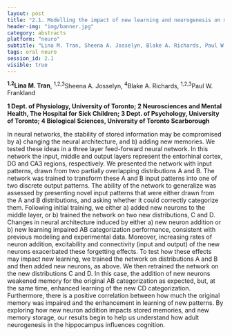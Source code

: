 ```yaml
---
layout: post
title: "2.1. Modelling the impact of new learning and neurogenesis on memory stability in the hippocampus."
header-img: "img/banner.jpg"
category: abstracts
platform: "neuro"
subtitle: "Lina M. Tran, Sheena A. Josselyn, Blake A. Richards, Paul W. Frankland"
tags: oral neuro
session_id: 2.1
visible: true
---
```

**<sup>1,2</sup>Lina M. Tran**, <sup>1,2,3</sup>Sheena A. Josselyn, <sup>4</sup>Blake A. Richards, <sup>1,2,3</sup>Paul W. Frankland

__1 Dept. of Physiology, University of Toronto; 2 Neurosciences and Mental Health, The Hospital for Sick Children; 3 Dept. of Psychology, University of Toronto; 4 Biological Sciences, University of Toronto Scarborough__

In neural networks, the stability of stored information may be compromised by a) changing the neural architecture, and b) adding new memories. We tested these ideas in a three layer feed-forward neural network. In this network the input, middle and output layers represent the entorhinal cortex, DG and CA3 regions, respectively. We presented the network with input patterns, drawn from two partially overlapping distributions A and B. The network was trained to transform these A and B input patterns into one of two discrete output patterns. The ability of the network to generalize was assessed by presenting novel input patterns that were either drawn from the A and B distributions, and asking whether it could correctly categorize them. Following initial training, we either a) added new neurons to the middle layer, or b) trained the network on two new distributions, C and D. Changes in neural architecture induced by either a) new neuron addition or b) new learning impaired AB categorization performance, consistent with previous modeling and experimental data. Moreover, increasing rates of neuron addition, excitability and connectivity (input and output) of the new neurons exacerbated these forgetting effects. To test how these effects may impact new learning, we trained the network on distributions A and B and then added new neurons, as above. We then retrained the network on the new distributions C and D. In this case, the addition of new neurons weakened memory for the original AB categorization as expected, but, at the same time, enhanced learning of the new CD categorization. Furthermore, there is a positive correlation between how much the original memory was impaired and the enhancement in learning of new patterns. By exploring how new neuron addition impacts stored memories, and new memory storage, our results begin to help us understand how adult neurogenesis in the hippocampus influences cognition. 